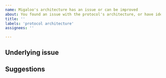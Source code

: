 ```yaml
---
name: Migaloo's architecture has an issue or can be improved
about: You found an issue with the protocol's architecture, or have ideas on how to make further improvements.
title: ''
labels: 'protocol architecture'
assignees: ''

---
```


<!-- Thank you for using White Whale Migaloo!

     If you are looking for support, please check out our documentation
     or consider asking a question on Discord's smart contract channel:
      * https://whitewhale.money/
      * https://white-whale-defi-platform.github.io/docs/
      * https://discordapp.com/channels/908044702794801233/987301947440767006

     If you have found a bug or if our documentation doesn't have an answer
     to what you're looking for, then fill out the template below.
-->

## Underlying issue

<!--

     Please tell us what issue you found, explain how is that a problem to the 
     protocol.

     Alternatively, what do you think can be improved in the current architecture?
     How can that help the protocol?

-->

## Suggestions

<!--

     Briefly and concisely describe your ideas to fix or improve the protocol's architecture.

-->
